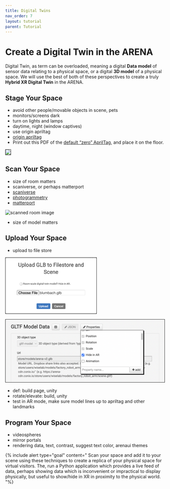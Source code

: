 ```yaml
---
title: Digital Twins
nav_order: 7
layout: tutorial
parent: Tutorial
---
```


# Create a Digital Twin in the ARENA

Digital Twin, as term can be overloaded, meaning a digital **Data model** of sensor data relating to a physical space, or a digital **3D model** of a physical space. We will use the best of both of these perspectives to create a truly **Hybrid XR Digital Twin** in the ARENA.

## Stage Your Space
- avoid other people/movable objects in scene, pets
- monitors/screens dark
- turn on lights and lamps
- daytime, night (window captives)
- use origin apriltag
- [origin apriltag](/content/overview/localization.html#using-april-tags)
- Print out this PDF of the [default “zero” AprilTag](https://raw.githubusercontent.com/arenaxr/apriltag-gen/master/output/tag36_11_00000.pdf), and place it on the floor.

<img src="/assets/img/xr/scene-origin-tag.png"
style="width:3in;border:1px solid;" />

## Scan Your Space
- size of room matters
- scaniverse, or perhaps matterport
- [scaniverse](/content/3d-content/scaniverse)
- [photogrammetry](/content/overview/photogrammetry)
- [matterport](/content/3d-content/matterport)

![scanned room image](/ismar/images/space-annotated.png)

- size of model matters

## Upload Your Space

- upload to file store

<img src="/assets/img/overview/build/auto-upload.png"
style="width:3in;border:1px solid;" />

<img src="/assets/img/overview/twin/twin1.png"
style="border:1px solid;">

- def: build page, unity
- rotate/elevate: build, unity
- test in AR mode, make sure model lines up to apriltag and other landmarks

## Program Your Space
- videospheres
- mirror portals
- rendering data, text, contrast, suggest text color, arenaui themes


{% include alert type="goal" content="
Scan your space and add it to your scene using these techniques to create a replica of your physical space for virtual visitors.
The, run a Python application which provides a live feed of data, perhaps showing data which is inconvenient or impractical to display physically,
but useful to show/hide in XR in proximity to the physical world.
"%}
